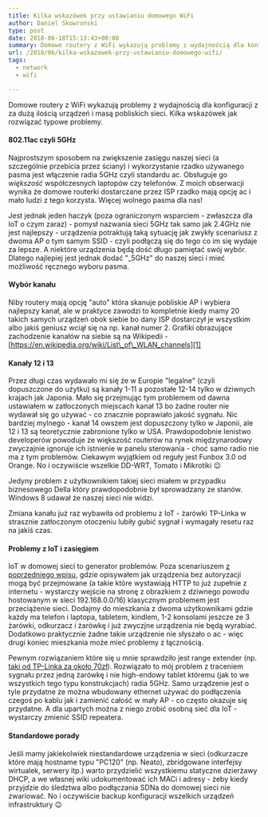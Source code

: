 ```yaml
---
title: Kilka wskazówek przy ustawianiu domowego WiFi
author: Daniel Skowroński
type: post
date: 2018-06-18T15:13:43+00:00
summary: Domowe routery z WiFi wykazują problemy z wydajnością dla konfiguracji z za dużą ilością urządzeń i masą pobliskich sieci. Kilka wskazówek jak rozwiązać typowe problemy.
url: /2018/06/kilka-wskazowek-przy-ustawianiu-domowego-wifi/
tags:
  - network
  - wifi

---
```

Domowe routery z WiFi wykazują problemy z wydajnością dla konfiguracji z za dużą ilością urządzeń i masą pobliskich sieci. Kilka wskazówek jak rozwiązać typowe problemy.

#### 802.11ac czyli 5GHz

Najprostszym sposobem na zwiększenie zasięgu naszej sieci (a szczególnie przebicia przez ściany) i wykorzystanie rzadko używanego pasma jest włączenie radia 5GHz czyli standardu ac. Obsługuje go _większość_ współczesnych laptopów czy telefonów. Z moich obserwacji wynika że domowe routerki dostarczane przez ISP rzadko mają opcję ac i mało ludzi z tego korzysta. Więcej wolnego pasma dla nas!

Jest jednak jeden haczyk (poza ograniczonym wsparciem - zwłaszcza dla IoT o czym zaraz) - pomysł nazwania sieci 5GHz tak samo jak 2.4GHz nie jest najlepszy - urządzenia potraktują taką sytuację jak zwykły scenariusz z dwoma AP o tym samym SSID - czyli podłączą się do tego co im się wydaje za lepsze. A niektóre urządzenia będą dość długo pamiętać swój wybór. Dlatego najlepiej jest jednak dodać "_5GHz" do naszej sieci i mieć możliwość ręcznego wyboru pasma.

#### Wybór kanału

Niby routery mają opcję "auto" która skanuje pobliskie AP i wybiera najlepszy kanał, ale w praktyce zawodzi to kompletnie kiedy mamy 20 takich samych urządzeń obok siebie bo dany ISP dostarczył je wszystkim albo jakiś geniusz wciął się na np. kanał numer 2. Grafiki obrazujące zachodzenie kanałów na siebie są na Wikipedii - [https://en.wikipedia.org/wiki/List\_of\_WLAN_channels][1]

#### Kanały 12 i 13

Przez długi czas wydawało mi się że w Europie "legalne" (czyli dopuszczone do użytku) są kanały 1-11 a pozostałe 12-14 tylko w dziwnych krajach jak Japonia. Mało się  przejmując tym problemem od dawna ustawiałem w zatłoczonych miejscach kanał 13 bo żadne router nie wydawał się go używać - co znacznie poprawiało jakość sygnału. Nic bardziej mylnego - kanał 14 owszem jest dopuszczony tylko w Japonii, ale 12 i 13 są teoretycznie zabronione tylko w USA. Prawdopodobnie lenistwo developerów powoduje że większość routerów na rynek międzynarodowy zwyczajnie ignoruje ich istnienie w panelu sterowania - choć samo radio nie ma z tym problemów. Ciekawym wyjątkiem od reguły jest Funbox 3.0 od Orange. No i oczywiście wszelkie DD-WRT, Tomato i Mikrotiki 😉

Jedyny problem z użytkownikiem takiej sieci miałem w przypadku biznesowego Della który prawdopodobnie był sprowadzany ze stanów. Windows 8 udawał że naszej sieci nie widzi.

Zmiana kanału już raz wybawiła od problemu z IoT - żarówki TP-Linka w strasznie zatłoczonym otoczeniu lubiły gubić sygnał i wymagały resetu raz na jakiś czas.

#### Problemy z IoT i zasięgiem

IoT w domowej sieci to generator problemów. Poza scenariuszem [z poprzedniego wpisu][2], gdzie opisywałem jak urządzenia bez autoryzacji mogą być przejmowane (a takie które wystawiają HTTP to już zupełnie z internetu - wystarczy wejście na stronę z obrazkiem z dziwnego powodu hostowanym w sieci 192.168.0.0/16) klasycznym problemem jest przeciążenie sieci. Dodajmy do mieszkania z dwoma użytkownikami gdzie każdy ma telefon i laptopa, tabletem, kindlem, 1-2 konsolami jeszcze ze 3 żarówki, odkurzacz i żarówkę i już zwyczjne urządzenia nie będą wyrabiać. Dodatkowo praktycznie żadne takie urządzenie nie słyszało o ac - więc drugi koniec mieszkania może mieć problemy z łącznością.

Pewnym rozwiązaniem które się u mnie sprawdziło jest range extender (np. [taki od TP-Linka za około 70zł][3]). Rozwiązało to mój problem z traceniem sygnału przez jedną żarówkę i nie high-endowy tablet któremu (jak to we wszystkich tego typu konstrukcjach) radia 5GHz. Samo urządzenie jest o tyle przydatne że można wbudowany ethernet używać do podłączenia czegoś po kablu jak i zamienić całość w mały AP - co często okazuje się przydatne. A dla upartych można z niego zrobić osobną sieć dla IoT - wystarczy zmienić SSID repeatera.

#### Standardowe porady

Jeśli mamy jakiekolwiek niestandardowe urządzenia w sieci (odkurzacze które mają hostname typu "PC120" (np. Neato), zbridgowane interfejsy wirtualek, serwery itp.) warto przydzielić wszystkiemu statyczne dzierżawy DHCP, a we własnej wiki udokumentować ich MACi i adresy - żeby kiedy przyjdzie do śledztwa albo podłączania SDNa do domowej sieci nie zwariować. No i oczywiście backup konfiguracji wszelkich urządzeń infrastruktury 😉

 [1]: https://en.wikipedia.org/wiki/List_of_WLAN_channels
 [2]: https://blog.dsinf.net/2018/05/hackowanie-smart-zarowek-tp-linka-lb1xx/
 [3]: https://www.tp-link.com/us/products/details/cat-5508_TL-WA850RE.html